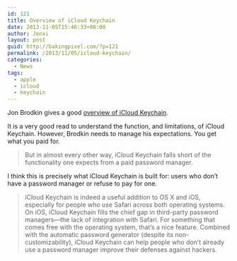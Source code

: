 ```yaml
---
id: 121
title: Overview of iCloud Keychain
date: 2013-11-05T15:46:33+00:00
author: Jenxi
layout: post
guid: http://bakingpixel.com/?p=121
permalink: /2013/11/05/icloud-keychain/
categories:
  - News
tags:
  - apple
  - icloud
  - keychain
---
```

Jon Brodkin gives a good [overview of iCloud Keychain](http://arstechnica.com/information-technology/2013/11/apples-icloud-keychain-it-works-but-its-limitations-are-frustrating/).

It is a very good read to understand the function, and limitations, of iCloud Keychain. However, Brodkin needs to manage his expectations. You get what you paid for.

> But in almost every other way, iCloud Keychain falls short of the functionality one expects from a paid password manager. 

I think this is precisely what iCloud Keychain is built for: users who don&#8217;t have a password manager or refuse to pay for one.

> iCloud Keychain is indeed a useful addition to OS X and iOS, especially for people who use Safari across both operating systems. On iOS, iCloud Keychain fills the chief gap in third-party password managers—the lack of integration with Safari. For something that comes free with the operating system, that&#8217;s a nice feature. Combined with the automatic password generator (despite its non-customizability), iCloud Keychain can help people who don&#8217;t already use a password manager improve their defenses against hackers.